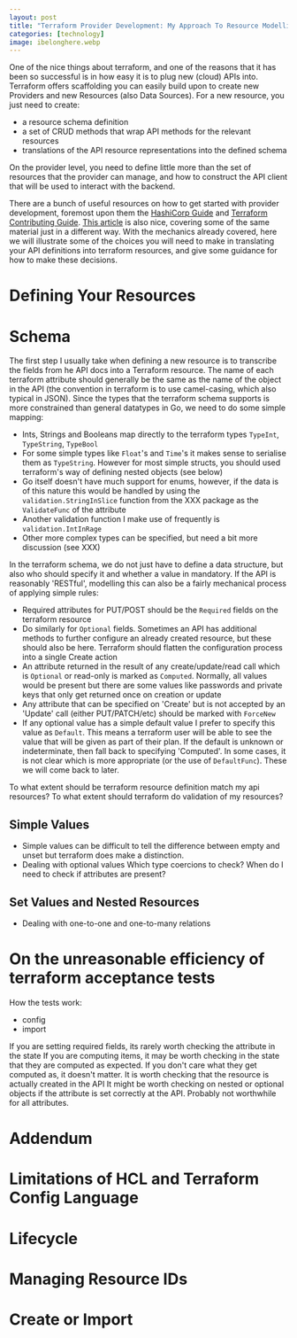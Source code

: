 ```yaml
---
layout: post
title: "Terraform Provider Development: My Approach To Resource Modelling"
categories: [technology]
image: ibelonghere.webp
---
```


One of the nice things about terraform, and one of the reasons that it has been so successful is in how easy it is to plug  new (cloud) APIs into. Terraform offers scaffolding you can easily build upon to create new Providers and new Resources (also Data Sources). For a new resource, you just need to create:
 - a resource schema definition
 - a set of CRUD methods that wrap API methods for the relevant resources 
 - translations of the API resource representations into the defined schema
 
 On the provider level, you need to define little more than the set of resources that the provider can manage, and how to construct the API client that will be used to interact with the backend. 

There are a bunch of useful resources on how to get started with provider development, foremost upon them the [HashiCorp Guide](https://www.terraform.io/guides/writing-custom-terraform-providers.html) and [Terraform Contributing Guide](https://github.com/hashicorp/terraform/blob/master/.github/CONTRIBUTING.md). [This article](http://container-solutions.com/write-terraform-provider-part-1/) is also nice, covering some of the same material just in a different way. With the mechanics already covered, here we will illustrate some of the choices you will need to make in translating your API definitions into terraform resources, and give some guidance for how to make these decisions.

# Defining Your Resources

# Schema

The first step I usually take when defining a new resource is to transcribe the fields from he API docs into a  Terraform resource. The name of each terraform attribute should generally be the same as the name of the object in the API (the convention in terraform is to use camel-casing, which also typical in JSON). Since the types that the terraform schema supports is more constrained than general datatypes in Go, we need to do some simple mapping:
  - Ints, Strings and Booleans map directly to the terraform types `TypeInt`, `TypeString`, `TypeBool`
  - For some simple types like `Float`'s and `Time`'s it makes sense to serialise them as `TypeString`. However for most simple structs, you should used terraform's way of defining nested objects (see below)
  - Go itself doesn't have much support for enums, however, if the data is of this nature this would be handled by using the `validation.StringInSlice` function from the XXX package as the `ValidateFunc` of the attribute
  - Another validation function I make use of frequently is `validation.IntInRage`
  - Other more complex types can be specified, but need a bit more discussion (see XXX) 

In the terraform schema, we do not just have to define a data structure, but also who should specify it and whether a value in mandatory. If the API is reasonably 'RESTful', modelling this can also be a fairly mechanical process of applying simple rules:

- Required attributes for PUT/POST should be the `Required` fields on the terraform resource
- Do similarly for `Optional` fields. Sometimes an API has additional methods to further configure an already created resource, but these should also be here. Terraform should flatten the configuration process into a single Create action
- An attribute returned in the result of any create/update/read call which is `Optional` or read-only is marked as `Computed`. Normally, all values would be present but there are some values like passwords and private keys that only get returned once on creation or update
- Any attribute that can be specified on 'Create' but is not accepted by an 'Update' call (either PUT/PATCH/etc) should be marked with `ForceNew`
- If any optional value has a simple default value I prefer to specify this value as `Default`. This means a terraform user will be able to see the value that will be given as part of their plan. If the default is unknown or indeterminate, then fall back to specifying 'Computed'. In some cases, it is not clear which is more appropriate (or the use of `DefaultFunc`). These we will come back to later. 
 

To what extent should be terraform resource definition match my api resources?
To what extent should terraform do validation of my resources?

## Simple Values

- Simple values can be difficult to tell the difference between empty and unset but terraform does make a distinction.
- Dealing with optional values
Which type coercions to check? 
When do I need to check if attributes are present?

## Set Values and Nested Resources

- Dealing with one-to-one and one-to-many relations

# On the unreasonable efficiency of terraform acceptance tests

How the tests work:
- config
- import

If you are setting required fields, its rarely worth checking the attribute in the state
If you are computing items, it may be worth checking in the state that they are computed as expected. If you don't care what they get computed as, it doesn't matter.
It is worth checking that the resource is actually created in the API
It might be worth checking on nested or optional objects if the attribute is set correctly at the API. Probably not worthwhile for all attributes.


# Addendum

# Limitations of HCL and Terraform Config Language

# Lifecycle

# Managing Resource IDs

# Create or Import



